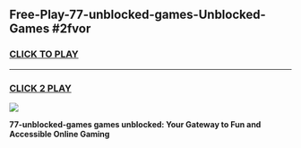 
## Free-Play-77-unblocked-games-Unblocked-Games #2fvor
<h3>
<a href="https://news.freeplayer.one?title=77-unblocked-games&ref=8M">CLICK TO PLAY</a></h3>
<hr>

<h3>
<a href="https://news.freeplayer.one?title=77-unblocked-games&ref=8M">CLICK 2 PLAY</a>
  
</h3>

<a href="https://news.freeplayer.one?title=77-unblocked-games&ref=8M"><img src="https://clearcache.store/games.png"></a>


**77-unblocked-games games unblocked: Your Gateway to Fun and Accessible Online Gaming**
